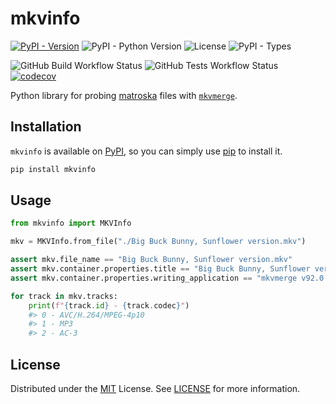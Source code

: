 # mkvinfo

[![PyPI - Version](https://img.shields.io/pypi/v/mkvinfo?link=https%3A%2F%2Fpypi.org%2Fproject%2Fmkvinfo%2F)](https://pypi.org/project/mkvinfo/)
![PyPI - Python Version](https://img.shields.io/pypi/pyversions/mkvinfo)
![License](https://img.shields.io/github/license/Ravencentric/mkvinfo)
![PyPI - Types](https://img.shields.io/pypi/types/mkvinfo)

![GitHub Build Workflow Status](https://img.shields.io/github/actions/workflow/status/Ravencentric/mkvinfo/release.yml)
![GitHub Tests Workflow Status](https://img.shields.io/github/actions/workflow/status/ravencentric/mkvinfo/tests.yml?label=tests)
[![codecov](https://codecov.io/gh/Ravencentric/mkvinfo/graph/badge.svg?token=96UDXZHP41)](https://codecov.io/gh/Ravencentric/mkvinfo)

Python library for probing [matroska](https://www.matroska.org/index.html) files with [`mkvmerge`](https://mkvtoolnix.download/doc/mkvmerge.html).

## Installation

`mkvinfo` is available on [PyPI](https://pypi.org/project/mkvinfo/), so you can simply use [pip](https://github.com/pypa/pip) to install it.

```sh
pip install mkvinfo
```

## Usage

```py
from mkvinfo import MKVInfo

mkv = MKVInfo.from_file("./Big Buck Bunny, Sunflower version.mkv")

assert mkv.file_name == "Big Buck Bunny, Sunflower version.mkv"
assert mkv.container.properties.title == "Big Buck Bunny, Sunflower version"
assert mkv.container.properties.writing_application == "mkvmerge v92.0 ('Everglow') 64-bit"

for track in mkv.tracks:
    print(f"{track.id} - {track.codec}")
    #> 0 - AVC/H.264/MPEG-4p10
    #> 1 - MP3
    #> 2 - AC-3
```

## License

Distributed under the [MIT](https://choosealicense.com/licenses/mit/) License. See [LICENSE](https://github.com/Ravencentric/mkvinfo/blob/main/LICENSE) for more information.